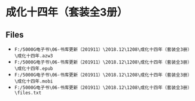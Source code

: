 # 成化十四年（套装全3册）

## Files

- `F:/5000G电子书\06-书库更新（201911）\2018.12\1208\成化十四年（套装全3册）\成化十四年.azw3`
- `F:/5000G电子书\06-书库更新（201911）\2018.12\1208\成化十四年（套装全3册）\成化十四年.epub`
- `F:/5000G电子书\06-书库更新（201911）\2018.12\1208\成化十四年（套装全3册）\成化十四年.mobi`
- `F:/5000G电子书\06-书库更新（201911）\2018.12\1208\成化十四年（套装全3册）\files.txt`
